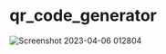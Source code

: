 # qr_code_generator

![Screenshot 2023-04-06 012804](https://user-images.githubusercontent.com/104635627/230193948-3ca20731-0b89-4408-b48f-26fc0fa1a28e.png)
